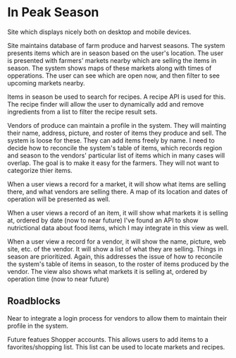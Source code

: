 In Peak Season
==========

Site which displays nicely both on desktop and mobile devices.

Site maintains database of farm produce and harvest seasons.  The system presents items which are in season based on the user's location.  The user is presented with farmers' markets nearby which are selling the items in season.  The system shows maps of these markets along with times of opperations.  The user can see which are open now, and then filter to see upcoming markets nearby.

Items in season be used to search for recipes.  A recipe API is used for this.  The recipe finder will allow the user to dynamically add and remove ingredients from a list to filter the recipe result sets.   

Vendors of produce can maintain a profile in the system.  They will mainting their name, address, picture, and roster of items they produce and sell.  The system is loose for these.  They can add items freely by name.  I need to decide how to reconcile the system's table of items, which records region and season to the vendors' particular list of items which in many cases will overlap.  The goal is to make it easy for the farmers.  They will not want to categorize thier items.  

When a user views a record for a market, it will show what items are selling there, and what vendors are selling there.  A map of its location and dates of operation will be presented as well.

When a user views a record of an item, it will show what markets it is selling at, ordered by date (now to near future)  I've found an API to show nutrictional data about food items, which I may integrate in this view as well.

When a user view a record for a vendor, it will show the name, picture, web site, etc. of the vendor.  It will show a list of what they are selling.  Things in season are prioritized.  Again, this addresses the issue of how to reconcile the system's table of items in season, to the roster of items produced by the vendor.  The view also shows what markets it is selling at, ordered by operation time (now to near future)

Roadblocks
---------

Near to integrate a login process for vendors to allow them to maintain their profile in the system.

Future featues
Shopper accounts.  This allows users to add items to a favorites/shopping list.  This list can be used to locate markets and recipes.  






